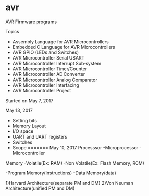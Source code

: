 # avr
AVR Firmware programs

Topics
* Assembly Language for AVR Microcontrollers
* Embedded C Language for AVR Microcontrollers
* AVR GPIO (LEDs and Switches)
* AVR Microcontroller Serial USART
* AVR Microcontroller Interrupt Sub-system
* AVR Microcontroller Timer/Counter
* AVR Microcontroller AD Converter
* AVR Microcontroller Analog Comparator
* AVR Microcontroller Interfacing
* AVR Microcontroller Project

Started on May 7, 2017

May 13, 2017
* Setting bits
* Memory Layout
* I/O space
* UART and UART registers
* Switches
* Scope
=======
May 10, 2017
Processsor
-Microprocessor
-Microcontroller

Memory
-Volatile(Ex: RAM) -Non Volatile(Ex: Flash Memory, ROM)

-Program Memory(instructions)
-Data Memory(data)

1)Harvard Architecture(separate PM and DM)
2)Von Neuman Architecture(unified PM and DM)
